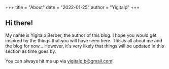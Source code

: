 +++
title = "About"
date = "2022-01-25"
author = "Yigitalp"
+++

## Hi there!

My name is Yigitalp Berber, the author of this blog. I hope you would get inspired by the things that you will have seen here. 
This is all about me and the blog for now... However, it's very likely that things will be updated in this section as time goes by.



You can always hit me up via yigitalp.b@gmail.com!